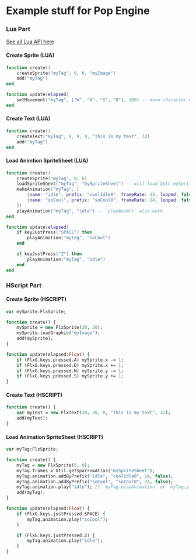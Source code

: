 # Example stuff for Pop Engine
### Lua Part
[See all Lua API here](Lua-Code.md)

#### Create Sprite (LUA)
```lua
function create()
    createSprite("myTag", 0, 0, "myImage")
    add("myTag")
end

function update(elapsed)
    setMovement("myTag", ["W", "A", "S", "D"], 100) -- move character with speed 100
end
```

#### Create Text (LUA)
```lua
function create()
    createText("myTag", 0, 0, 0, "This is my text", 32)
    add("myTag")
end
```

#### Load Animtion SpriteSheet (LUA)
```lua
function create()
    createSprite("myTag", 0, 0)
    loadSpriteSheet("myTag", "mySpriteSheet") -- will load both mySpriteSheet.png and mySpriteSheet.xml
    makeAnimation("myTag", [
        {name: "idle", prefix: "coolIdle0", frameRate: 24, looped: false},
        {name: "soCool", prefix: "soCool0", frameRate: 24, looped: false}
    ])
    playAnimation("myTag", "idle") -- `playAnim()` also work
end

function update(elapsed)
    if keyJustPress("SPACE") then
        playAnimation("myTag", "soCool")
    end

    if keyJustPress("Z") then
        playAnimation("myTag", "idle")
    end
end
```

### HScript Part
#### Create Sprite (HSCRIPT)
```haxe
var mySprite:FlxSprite;

function create() {
    mySprite = new FlxSprite(20, 20);
    mySprite.loadGraphic("myImage");
    add(mySprite);
}

function update(elapsed:Float) {
    if (FlxG.keys.pressed.A) mySprite.x -= 1;
    if (FlxG.keys.pressed.D) mySprite.x += 1;
    if (FlxG.keys.pressed.W) mySprite.y -= 1;
    if (FlxG.keys.pressed.S) mySprite.y += 1;
}
```

#### Create Text (HSCRIPT)
```haxe
function create() {
    var myText = new FlxText(20, 20, 0, "This is my text", 32);
    add(myText);
}
```

#### Load Animation SpriteSheet (HSCRIPT)
```haxe
var myTag:FlxSprite;

function create() {
    myTag = new FlxSprite(0, 0);
    myTag.frames = Util.getSparrowAtlas("mySpriteSheet");
    myTag.animation.addByPrefix("idle", "coolIdle0", 24, false);
    myTag.animation.addByPrefix("soCool", "soCool0", 24, false);
    myTag.animation.play("idle"); // `myTag.playAnimation` or `myTag.playAnim` also work too
    add(myTag);
}

function update(elapsed:Float) {
    if (FlxG.keys.justPressed.SPACE) {
        myTag.animation.play("soCool");
    }

    if (FlxG.keys.justPressed.Z) {
        myTag.animation.play("idle");
    }    
}
```